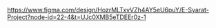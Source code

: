 https://www.figma.com/design/HozrMLTxvVZh4AY5eU6puY/E-Syarat-Project?node-id=22-4&t=UJc0XMB5eTDEEr0z-1